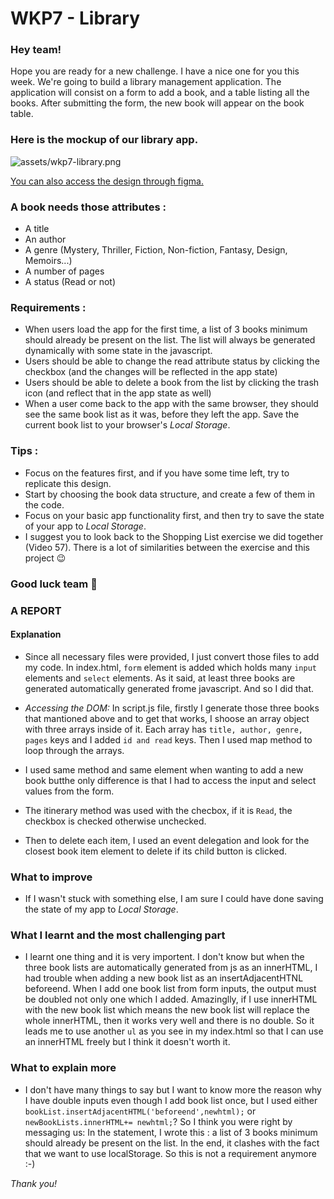 # WKP7 - Library

### Hey team!

Hope you are ready for a new challenge. I have a nice one for you this week. We're going to build a library management application. The application will consist on a form to add a book, and a table listing all the books. After submitting the form, the new book will appear on the book table.

### Here is the mockup of our library app.

![assets/wkp7-library.png](assets/wkp7-library.png)

[You can also access the design through figma.](https://www.figma.com/file/FoD2jZb5oOGZvTUMop0nbA/WKP7?node-id=1%3A2)

### A book needs those attributes :

-   A title
-   An author
-   A genre (Mystery, Thriller, Fiction, Non-fiction, Fantasy, Design, Memoirs...)
-   A number of pages
-   A status (Read or not)

### Requirements :

-   When users load the app for the first time, a list of 3 books minimum should already be present on the list. The list will always be generated dynamically with some state in the javascript.
-   Users should be able to change the read attribute status by clicking the checkbox (and the changes will be reflected in the app state)
-   Users should be able to delete a book from the list by clicking the trash icon (and reflect that in the app state as well)
-   When a user come back to the app with the same browser, they should see the same book list as it was, before they left the app. Save the current book list to your browser's _Local Storage_.

### Tips :

-   Focus on the features first, and if you have some time left, try to replicate this design.
-   Start by choosing the book data structure, and create a few of them in the code.
-   Focus on your basic app functionality first, and then try to save the state of your app to _Local Storage_.
-   I suggest you to look back to the Shopping List exercise we did together (Video 57). There is a lot of similarities between the exercise and this project 😉

### Good luck team 🙌

### A REPORT

#### Explanation 

- Since all necessary files were provided, I just convert those files to add my code. In index.html, `form` element is added which holds many `input` elements and `select` elements. As it said, at least three books are generated automatically generated frome javascript. And so I did that.

- *Accessing the DOM:* In script.js file, firstly I generate those three books that mantioned above and to get that works, I shoose an array object with three arrays inside of it. Each array has `title, author, genre, pages` keys and I added `id and read` keys. Then I used map method to loop through the arrays.

- I used same method and same element when wanting to add a new book butthe only difference is that I had to access the input and select values from the form.

- The itinerary method was used with the checbox, if it is `Read`, the checkbox is checked otherwise unchecked.

- Then to delete each item, I used an event delegation and look for the closest book item element to delete if its child button is clicked.

### What to improve

- If I wasn't stuck with something else, I am sure I could have done saving the state of my app to _Local Storage_. 

### What I learnt and the most challenging part

- I learnt one thing and it is very importent. I don't know but when the three book lists are automatically generated from js as an innerHTML, I had trouble when adding a new book list as an insertAdjacentHTNL beforeend. When I add one book list from form inputs, the output must be doubled not only one which I added. Amazinglly, if I use innerHTML with the new book list which means the new book list will replace the whole innerHTML, then it works very well and there is no double. So it leads me to use another `ul` as you see in my index.html so that I can use an innerHTML freely but I think it doesn't worth it.

### What to explain more

- I don't have many things to say but I want to know more the reason why I have double inputs even though I add book list once, but I used either `bookList.insertAdjacentHTML('beforeend',newhtml);` or `newBookLists.innerHTML+= newhtml;`? So I think you were right by messaging us: In the statement, I wrote this : a list of 3 books minimum should already be present on the list. 
In the end, it clashes with the fact that we want to use localStorage. 
So this is not a requirement anymore :-)

*Thank you!*



